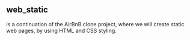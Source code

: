 ## web_static
is a continuation of the AirBnB clone project, where we will create static web pages, by using HTML and CSS styling.
